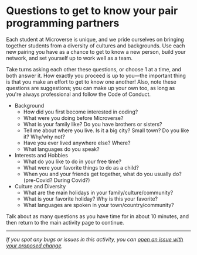 # Questions to get to know your pair programming partners

Each student at Microverse is unique, and we pride ourselves on bringing together students from a diversity of cultures and backgrounds. Use each new pairing you have as a chance to get to know a new person, build your network, and set yourself up to work well as a team.

Take turns asking each other these questions, or choose 1 at a time, and both answer it. How exactly you proceed is up to you—the important thing is that you make an effort to get to know one another! Also, note these questions are suggestions; you can make up your own too, as long as you're always professional and follow the Code of Conduct.

- Background
  - How did you first become interested in coding?
  - What were you doing before Microverse?
  - What is your family like? Do you have brothers or sisters?
  - Tell me about where you live. Is it a big city? Small town? Do you like it? Why/why not?
  - Have you ever lived anywhere else? Where?
  - What languages do you speak?
- Interests and Hobbies
  - What do you like to do in your free time?
  - What were your favorite things to do as a child?
  - When you and your friends get together, what do you usually do? (pre-Covid? During Covid?)
- Culture and Diversity
  - What are the main holidays in your family/culture/community?
  - What is your favorite holiday? Why is this your favorite?
  - What languages are spoken in your town/country/community?

Talk about as many questions as you have time for in about 10 minutes, and then return to the main activity page to continue.



------

_If you spot any bugs or issues in this activity, you can [open an issue with your proposed change](https://github.com/microverseinc/curriculum-transversal-skills/blob/main/git-github/articles/open_issue.md)._
